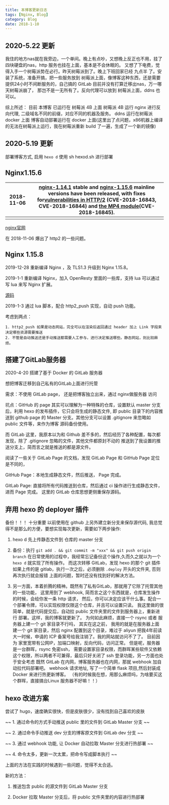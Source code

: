 ```yaml
---
title: 本博客更新日志
tags: [Nginx, Blog]
category: Blog
date: 2018-1-10
---
```


## 2020-5.22 更新

我住的地方nas就在我旁边，一个单间。晚上有点吵，又想晚上反正也不用，挂了四块硬盘的nas，http 服务也挂在上面，基本是不会休眠的。
又想了下电费，觉得入手一个树莓派势在必行。昨天树莓派到了。晚上下班回家已经 九点半 了。安装了系统，准备开搞，把一些服务放到
树莓派上面，像博客这种东西，还是需要提供24小时不间断服务的，自己搞的 GitLab 目前并没有打算迁移出nas，万一哪天树莓派崩了，
那岂不是一无所有了。反向代理可以放到 树莓派上面，ddns 也可以。

综上所述：
  目前 本博客 已运行在 树莓派 4B 上面
  树莓派 4B 运行 nginx 进行反向代理, 二级域名不同的前缀，对应不同的机器及服务。 
  ddns 运行在树莓派 docker 上面
  博客自动部署运行在 docker 上面(这里出了点问题，x86机器上编译的无法在树莓派上运行，我在树莓派重新 build 了一遍，生成了一个新的镜像)


## 2020-5.19 更新

部署博客方式, 启用 `hexo d`
使用 sh hexod.sh 进行部署


## Nginx1.15.6

| 2018-11-06 | [nginx-1.14.1](http://nginx.org/en/download.html) stable and [nginx-1.15.6](http://nginx.org/en/download.html) mainline versions have been released, with fixes for[vulnerabilities in HTTP/2](http://nginx.org/en/security_advisories.html) (CVE-2018-16843, CVE-2018-16844) and [the MP4 module](http://nginx.org/en/security_advisories.html)(CVE-2018-16845). |
| ---------- | ------------------------------------------------------------ |
|            |                                                              |

[nginx官网](http://nginx.org/)

在 2018-11-06 爆出了 http2 的一些问题。

  

## Nginx 1.15.8

2019-12-28 重新编译 Nginx ，及 TLS1.3 升级到 Nginx 1.15.8。



2019-1-1 重新编译 Nginx，加入 OpenResty 里面的一些库，支持 lua 可以通过写 lua 来写 Nginx 扩展。

[源码](https://github.com/anitazhaochen/generate_http2_push_config.git)

2019-1-3 通过 lua 脚本，配合 http2_push 实现，自动 push 功能。



考虑到两点：

 	1. http2_push 如果是动态网站，完全可以在渲染后返回通过 header 加上 Link 字段来决定哪些资源需要推送
 	2. 不管是自动推送还是手动推送都需要人工参与，进行决定推送哪些。静态网站，则比较麻烦。


## 搭建了GitLab服务器


2020-4-20 搭建了基于 Docker 的 GitLab 服务器

想把博客迁移到自己私有的GitLab上面进行托管

需求：不使用 GitLab page， 还是把博客独立出来，通过 nginx做服务器 访问

坑点：GitHub 的 page 其实可以理解为一种特殊的仓库，设置默认 master 分支后，利用 hexo 的发布插件，它只会将生成的静态文件,
即 public 目录下的内容推送到 github page 的 Master 分支。其他分支可以设置 .gitignore 来忽略如 public 文件等，来作为博客
源码备份使用。

而 GitLab 这里，我原本以为和 Github 差不多的，然后经历了各种配置，每次都发现，除了 .gitignore 忽略的文件，其他文件都原封不动的
推送到了我设置的推送分支上，简而言之就是推送的都是源文件。

阅读了一些关于 GitLab Page 的文档，发现 GitLab Page 和 GitHub Page 定位是不同的，

GitHub Page：本地生成静态文件，然后推送， Page 完成。

GitLab Page: 直接将所有代码推送到仓库，然后通过 ci 操作进行生成静态文件，进而 Page 完成。 这里的 GitLab 仓库思想更侧重保存源码。


## 弃用 hexo 的 deployer 插件

备份！！！ 十分重要
以前使用在 github 上另外建立新分支来保存源代码, 我总觉得不是那么的方便，要想实现每次更新，需要如下两步操作:
1. hexo d 先上传静态文件到 仓库的 master 分支
2. 备份：执行 `git add . && git commit -m "xxx" && git push origin branch`
在日常使用的过程中，我经常忘记备份这个操作,久而久之就以为一个 `hexo d` 就实现了所有操作。
而这次转移 GitLab，发现 hexo 的那个 git 插件如果上传的是 gitlab，执行一次之后，必须删除 `.deploy` 开头的文件夹, 否则再次执行就会报错
上面的问题，暂时还没有找到好的解决方法。

3. 另一方面，本着折腾的精神。既然有了私有GitLab，那就用了它除了托管其他的一些功能，
这里用到了 webhook, 简而言之这个东西就是，仓库发生操作的时候，会给你发一条 http 请求，
然后，你可以决定应该干什么事。配合一个部署令牌，可以实现权限仅限这个仓库，并且可以设置只读。
我这里做的很简单，就是代码提交后，自动拉 public 文件夹里的文件到服务器上，重新进行
部署。这样，我的博客就更新了。
为何如此麻烦，直接一个 rsync 或者 服务器上建一个 git 家目录不行吗， 其实在这之前，
我用的就是在服务器上面建一个 git 家目录，然后 nginx 配置到这个目录，难过于 aliyun
把我4年前读大一时候，申请的 ICP 备案号给我注销了。我的网站就访问不了了。 目前因为
家里宽带有公网IP，加端口映射，反向代码，访问正常。
但是呢，服务器是一台群晖，rsync 免密ssh， 需要设置家目录权限，而群晖某些软件又依赖
这个权限，所以两者不可兼得，最后只好关闭了 ssh 登录功能，另一方面也处于安全考虑
既然 GitLab 在内网，博客服务器也在内网，那就 webhook 加自动拉代码部署吧。
webhook 请求地址, 写了一个简单 flask 项目,然后封装成 Docker 来进行热更新博客。
（有的时候我在想，用那么麻烦吗，为啥要买这个群晖，直接搞台Linux 服务器不好嘛！！）


## hexo 改进方案

尝试了 hugo，速度确实很快，但是皮肤很少，没有找到自己喜欢的皮肤

~~ 1. 通过命令的方式手动推送 public 里的文件到 GitLab Master 分支 ~~

~~ 2. 通过命令手动推送 dev 分支的博客原文件到 GitLab dev 分支 ~~

~~ 3. 通过 webhook 功能, 让 Docker 自动拉取 Master 分支进行热部署 ~~

~~ 4. 命令太多，更新一次太累，把命令写成脚本执行 ~~

上面的方法在实践的时候遇到一些问题，觉得不太合适。

新的方法：

1. 推送包含 public 的源文件到 GitLab Master 分支

2. Docker 拉取 Master 分支后，将 public 文件夹里的内容进行热部署













